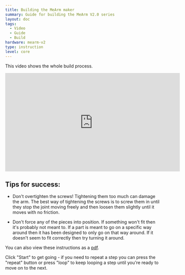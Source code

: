```yaml
---
title: Building the MeArm maker
summary: Guide for building the MeArm V2.0 series
layout: doc
tags:
  - Video
  - Guide
  - Build
hardware: mearm-v2
type: instruction
level: core
---
```


This video shows the whole build process. 

<iframe width="560" height="315" src="https://www.youtube.com/embed/F9pdIZ5-7hs" frameborder="0" allow="accelerometer; autoplay; encrypted-media; gyroscope; picture-in-picture" allowfullscreen></iframe>

## Tips for success:
 - Don't overtighten the screws! Tightening them too much can damage the arm. The best way of tightening the screws is to screw them in until they stop the joint moving freely and then loosen them slightly until it moves with no friction.

 - Don't force any of the pieces into position. If something won't fit then it's probably not meant to. If a part is meant to go on a specific way around then it has been designed to only go on that way around. If it doesn't seem to fit correctly then try turning it around.

You can also view these instructions as a [pdf](/assets/mearm-instructions-web.pdf).

Click "Start" to get going - if you need to repeat a step you can press the "repeat" button or press "loop" to keep looping a step until you're ready to move on to the next.
